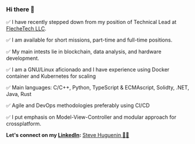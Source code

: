### Hi there 👋

✅ I have recently stepped down from my position of Technical Lead at [FlecheTech LLC](https://github.com/FlecheTech).

✅ I am available for short missions, part-time and full-time positions.

✅ My main intests lie in blockchain, data analysis, and hardware development.

✅ I am a GNU/Linux aficionado and I have experience using Docker container and Kubernetes for scaling

✅ Main languages: C/C++, Python, TypeScript & ECMAscript, Solidty, .NET, Java, Rust

✅ Agile and DevOps methodologies preferably using CI/CD

✅ I put emphasis on Model-View-Controller and modular approach for crossplatform.

 **Let's connect on my [LinkedIn](https://www.linkedin.com/in/steve-huguenin/):** <span class="badge-base LI-profile-badge" data-locale="en_US" data-size="medium" data-theme="light" data-type="VERTICAL" data-vanity="steve-huguenin" data-version="v1"><a class="badge-base__link LI-simple-link" href="https://ch.linkedin.com/in/steve-huguenin?trk=profile-badge">Steve Huguenin 🌿✨</a></span>
